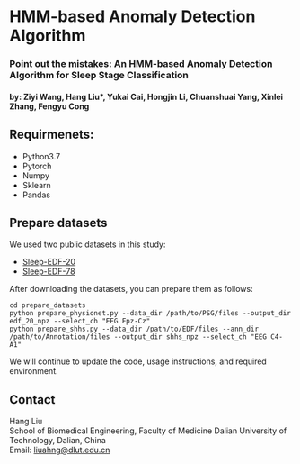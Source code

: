 # HMM-based Anomaly Detection Algorithm
### Point out the mistakes: An HMM-based Anomaly Detection Algorithm for Sleep Stage Classification
#### by: Ziyi Wang, Hang Liu\*, Yukai Cai, Hongjin Li, Chuanshuai Yang, Xinlei Zhang, Fengyu Cong 


## Requirmenets:
- Python3.7
- Pytorch
- Numpy
- Sklearn
- Pandas

## Prepare datasets
We used two public datasets in this study:
- [Sleep-EDF-20](https://gist.github.com/emadeldeen24/a22691e36759934e53984289a94cb09b)
- [Sleep-EDF-78](https://physionet.org/content/sleep-edfx/1.0.0/)


After downloading the datasets, you can prepare them as follows:
```
cd prepare_datasets
python prepare_physionet.py --data_dir /path/to/PSG/files --output_dir edf_20_npz --select_ch "EEG Fpz-Cz"
python prepare_shhs.py --data_dir /path/to/EDF/files --ann_dir /path/to/Annotation/files --output_dir shhs_npz --select_ch "EEG C4-A1"
```

We will continue to update the code, usage instructions, and required environment.

## Contact
Hang Liu   
School of Biomedical Engineering, Faculty of Medicine
Dalian University of Technology, Dalian, China   
Email: liuahng@dlut.edu.cn
